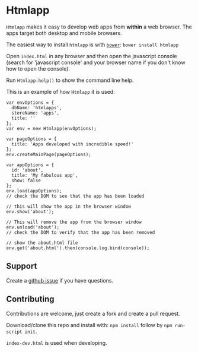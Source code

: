 # Htmlapp

`Htmlapp` makes it easy to develop web apps from **within** a web browser.
The apps target both desktop and mobile browsers.

The easiest way to install `htmlapp` is with [`bower`](http://bower.io):
`bower install htmlapp`

Open `index.html` in any browser and then
open the javascript console (search for 'javascript console' and your browser
name if you don't know how to open the console).

Run `Htmlapp.help()` to show the command line help.

This is an example of how `Htmlapp` it is used:

```
var envOptions = {
  dbName: 'htmlapps',
  storeName: 'apps',
  title: ''
};
var env = new Htmlapp(envOptions);

var pageOptions = {
  title: 'Apps developed with incredible speed!'
};
env.createMainPage(pageOptions);

var appOptions = {
  id: 'about',
  title: 'My fabulous app',
  show: false
};
env.load(appOptions);
// check the DOM to see that the app has been loaded

// this will show the app in the browser window
env.show('about');

// This will remove the app from the browser window
env.unload('about');
// check the DOM to verify that the app has been removed

// show the about.html file
env.get('about.html').then(console.log.bind(console));
```

## Support

Create a [github issue](https://github.com/gizur/htmlapp/issues/new) if you
have questions.

## Contributing

Contributions are welcome, just create a fork and create a pull request.

Download/clone this repo and install with: `npm install` follow by
`npm run-script init`.

`index-dev.html` is used when developing.
